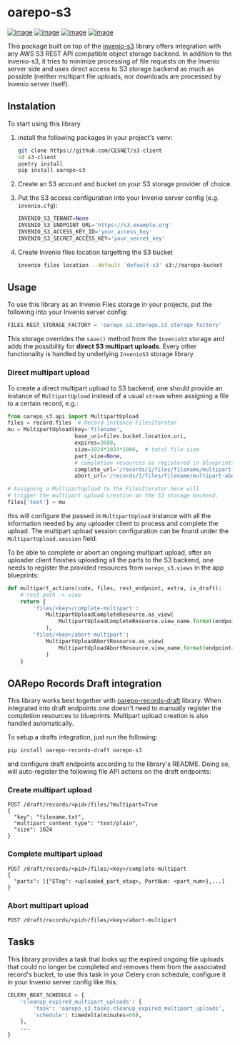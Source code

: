 # oarepo-s3

[![image][]][1]
[![image][2]][3]
[![image][4]][5]
[![image][6]][7]

This package built on top of the [invenio-s3](https://github.com/inveniosoftware/invenio-s3)
library offers integration with any AWS S3 REST API compatible object storage backend.
In addition to the invenio-s3, it tries to minimize processing of file requests on the
Invenio server side and uses direct access to S3 storage backend as much as possible
(neither multipart file uploads, nor downloads are processed by Invenio server itself).

## Instalation

To start using this library

1) install the following packages in your project's venv:
    ```bash
    git clone https://github.com/CESNET/s3-client
    cd s3-client
    poetry install
    pip install oarepo-s3
    ```

2) Create an S3 account and bucket on your S3 storage provider of choice.
3) Put the S3 access configuration into your Invenio server config (e.g. `invenio.cfg`):
    ```python
    INVENIO_S3_TENANT=None
    INVENIO_S3_ENDPOINT_URL='https://s3.example.org'
    INVENIO_S3_ACCESS_KEY_ID='your_access_key'
    INVENIO_S3_SECRET_ACCESS_KEY='your_secret_key'
    ```
3) Create Invenio files location targetting the S3 bucket
    ```bash
    invenio files location --default 'default-s3' s3://oarepo-bucket
    ```

## Usage

To use this library as an Invenio Files storage in your projects, put the following
into your Invenio server config:

```python
FILES_REST_STORAGE_FACTORY = 'oarepo_s3.storage.s3_storage_factory'
```

This storage overrides the `save()` method from the `InvenioS3` storage and adds
the possibility for **direct S3 multipart uploads**. Every other functionality
is handled by underlying `InvenioS3` storage library.

### Direct multipart upload

To create a direct multipart upload to S3 backend, one should provide an
instance of `MultipartUpload` instead of a usual `stream` when assigning
a file to a certain record, e.g.:

```python
from oarepo_s3.api import MultipartUpload
files = record.files  # Record instance FilesIterator
mu = MultipartUpload(key='filename',
                     base_uri=files.bucket.location.uri,
                     expires=3600,
                     size=1024*1024*1000,  # total file size
                     part_size=None,
                     # completion resources as registered in blueprints, see below
                     complete_url='/records/1/files/filename/multipart-complete',
                     abort_url='/records/1/files/filename/multipart-abort')

# Assigning a MultipartUpload to the FilesIterator here will
# trigger the multipart upload creation on the S3 storage backend.
files['test'] = mu
```

this will configure the passed in `MultipartUpload` instance with
all the information needed by any uploader client to process and
complete the upload. The multipart upload session configuration
can be found under the `MultipartUpload.session` field.

To be able to complete or abort an ongoing multipart upload, after an
uploader client finishes uploading all the parts to the S3 backend,
one needs to register the provided resources from `oarepo_s3.views` in
the app blueprints:

```python
def multipart_actions(code, files, rest_endpoint, extra, is_draft):
    # rest path -> view
    return {
        'files/<key>/complete-multipart':
            MultipartUploadCompleteResource.as_view(
                MultipartUploadCompleteResource.view_name.format(endpoint=code)
            ),
        'files/<key>/abort-multipart':
            MultipartUploadAbortResource.as_view(
                MultipartUploadAbortResource.view_name.format(endpoint=code)
            )
    }
```

## OARepo Records Draft integration

This library works best together with [oarepo-records-draft](https://github.com/oarepo/oarepo-records-draft)
library. When integrated into draft endpoints one doesn't need to manually
register the completion resources to blueprints. Multipart upload creation
is also handled automatically.

To setup a drafts integration, just run the following:
```bash
pip install oarepo-records-draft oarepo-s3
```

and configure draft endpoints according to the library's README.
Doing so, will auto-register the following file API actions on the draft
endpoints:

### Create multipart upload
```
POST /draft/records/<pid>/files/?multipart=True
{
  "key": "filename.txt",
  "multipart_content_type": "text/plain",
  "size": 1024
}
```

### Complete multipart upload
```
POST /draft/records/<pid>/files/<key>/complete-multipart
{
  "parts": [{"ETag": <uploaded_part_etag>, PartNum: <part_num>},...]
}
```

### Abort multipart upload
```
POST /draft/records/<pid>/files/<key>/abort-multipart
```

## Tasks

This library provides a task that looks up the expired ongoing
file uploads that could no longer be completed and removes them
from the associated record's bucket, to use this task in your
Celery cron schedule, configure it in your Invenio server config like this:

```python
CELERY_BEAT_SCHEDULE = {
    'cleanup_expired_multipart_uploads': {
        'task': 'oarepo_s3.tasks.cleanup_expired_multipart_uploads',
        'schedule': timedelta(minutes=60),
    },
    ...
}
```

  [image]: https://img.shields.io/github/license/oarepo/oarepo-s3.svg
  [1]: https://github.com/oarepo/oarepo-s3/blob/master/LICENSE
  [2]: https://img.shields.io/travis/oarepo/oarepo-s3.svg
  [3]: https://travis-ci.com/oarepo/oarepo-s3
  [4]: https://img.shields.io/coveralls/oarepo/oarepo-s3.svg
  [5]: https://coveralls.io/r/oarepo/oarepo-s3
  [6]: https://img.shields.io/pypi/v/oarepo-s3.svg
  [7]: https://pypi.org/pypi/oarepo-s3
